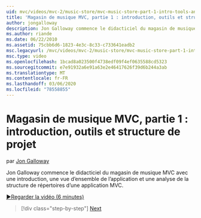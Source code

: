 ```yaml
---
uid: mvc/videos/mvc-2/music-store/mvc-music-store-part-1-intro-tools-and-project-structure
title: 'Magasin de musique MVC, partie 1 : introduction, outils et structure de projet | Microsoft Docs'
author: jongalloway
description: Jon Galloway commence le didacticiel du magasin de musique MVC avec une introduction, une vue d’ensemble de l’application et un examen de la structure de répertoires d’un WC MVC...
ms.author: riande
ms.date: 06/22/2010
ms.assetid: 75cbb6d6-1823-4e3c-8c33-c733641eadb2
msc.legacyurl: /mvc/videos/mvc-2/music-store/mvc-music-store-part-1-intro-tools-and-project-structure
msc.type: video
ms.openlocfilehash: 1bcad8a023500f4738edf09f4ef0635588cd5323
ms.sourcegitcommit: e7e91932a6e91a63e2e46417626f39d6b244a3ab
ms.translationtype: MT
ms.contentlocale: fr-FR
ms.lasthandoff: 03/06/2020
ms.locfileid: "78558855"
---
```

# <a name="mvc-music-store-part-1-intro-tools-and-project-structure"></a>Magasin de musique MVC, partie 1 : introduction, outils et structure de projet

par [Jon Galloway](https://github.com/jongalloway)

Jon Galloway commence le didacticiel du magasin de musique MVC avec une introduction, une vue d’ensemble de l’application et une analyse de la structure de répertoires d’une application MVC.

[&#9654;Regarder la vidéo (6 minutes)](https://channel9.msdn.com/Blogs/ASP-NET-Site-Videos/mvc-music-store-part-1-intro-tools-and-project-structure)

> [!div class="step-by-step"]
> [Next](mvc-music-store-part-2-controllers.md)
